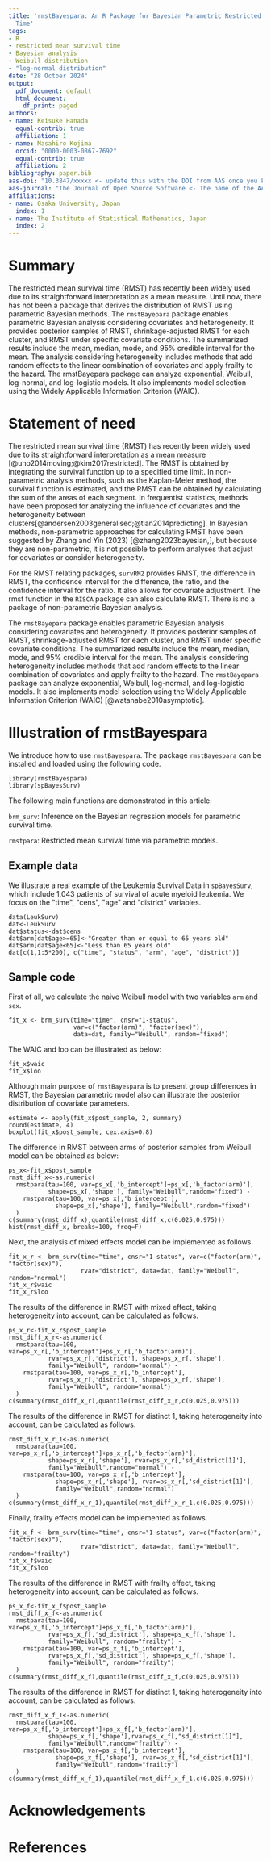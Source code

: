 ```yaml
---
title: 'rmstBayespara: An R Package for Bayesian Parametric Restricted Mean Survival
  Time'
tags:
- R
- restricted mean survival time
- Bayesian analysis
- Weibull distribution
- "log-normal distribution"
date: "28 Octber 2024"
output:
  pdf_document: default
  html_document:
    df_print: paged
authors:
- name: Keisuke Hanada
  equal-contrib: true
  affiliation: 1
- name: Masahiro Kojima
  orcid: "0000-0003-0867-7692"
  equal-contrib: true
  affiliation: 2
bibliography: paper.bib
aas-doi: "10.3847/xxxxx <- update this with the DOI from AAS once you know it."
aas-journal: "The Journal of Open Source Software <- The name of the AAS journal."
affiliations:
- name: Osaka University, Japan
  index: 1
- name: The Institute of Statistical Mathematics, Japan
  index: 2
---
```


# Summary

The restricted mean survival time (RMST) has recently been widely used due to its straightforward interpretation as a mean measure. Until now, there has not been a package that derives the distribution of RMST using parametric Bayesian methods. The `rmstBayepara` package enables parametric Bayesian analysis considering covariates and heterogeneity. It provides posterior samples of RMST, shrinkage-adjusted RMST for each cluster, and RMST under specific covariate conditions. The summarized results include the mean, median, mode, and 95% credible interval for the mean. The analysis considering heterogeneity includes methods that add random effects to the linear combination of covariates and apply frailty to the hazard. The rmstBayepara package can analyze exponential, Weibull, log-normal, and log-logistic models. It also implements model selection using the Widely Applicable Information Criterion (WAIC).


# Statement of need

The restricted mean survival time (RMST) has recently been widely used due to its straightforward interpretation as a mean measure [@uno2014moving;@kim2017restricted]. The RMST is obtained by integrating the survival function up to a specified time limit. In non-parametric analysis methods, such as the Kaplan-Meier method, the survival function is estimated, and the RMST can be obtained by calculating the sum of the areas of each segment. In frequentist statistics, methods have been proposed for analyzing the influence of covariates and the heterogeneity between clusters[@andersen2003generalised;@tian2014predicting]. In Bayesian methods, non-parametric approaches for calculating RMST have been suggested by Zhang and Yin (2023) [@zhang2023bayesian,], but because they are non-parametric, it is not possible to perform analyses that adjust for covariates or consider heterogeneity.

For the RMST relating packages, `survRM2` provides RMST, the difference in RMST, the confidence interval for the difference, the ratio, and the confidence interval for the ratio. It also allows for covariate adjustment. The rmst function in the `RISCA` package can also calculate RMST. There is no a package of non-parametric Bayesian analysis.

The `rmstBayepara` package enables parametric Bayesian analysis considering covariates and heterogeneity. It provides posterior samples of RMST, shrinkage-adjusted RMST for each cluster, and RMST under specific covariate conditions. The summarized results include the mean, median, mode, and 95% credible interval for the mean. The analysis considering heterogeneity includes methods that add random effects to the linear combination of covariates and apply frailty to the hazard. The `rmstBayepara` package can analyze exponential, Weibull, log-normal, and log-logistic models. It also implements model selection using the Widely Applicable Information Criterion (WAIC) [@watanabe2010asymptotic].


<!--
# Results

We illustrate a real example of the Leukemia Survival Data in spBayesSurv, which include 1,043 patients of survival of acute myeloid leukemia. We focus on the "time", "cens", "age" and "district" variables.

```
data(LeukSurv)
dat<-LeukSurv
dat$status<-dat$cens
dat$arm[dat$age>=65]<-"Greater than or equal to 65 years old"
dat$arm[dat$age<65]<-"Less than 65 years old"
dat[c(1,1:5*200), c("time", "status", "arm", "age", "district")]
```

-->


<!--
```{r, ex-int, eval = knitr::is_html_output()}
data(LeukSurv)
dat<-LeukSurv
dat$status<-dat$cens
dat$arm[dat$age>=65]<-"Greater than or equal to 65 years old"
dat$arm[dat$age<65]<-"Less than 65 years old"
knitr::kable(dat[c(1,1:5*200), c("time", "status", "arm", "age", "district")], format="html",
             caption="Example dataset")
```
 -->
 

<!--
```{r, ex-static, eval = knitr::is_latex_output()}
data(LeukSurv)
dat<-LeukSurv
dat$status<-dat$cens
dat$arm[dat$age>=65]<-"Greater than or equal to 65 years old"
dat$arm[dat$age<65]<-"Less than 65 years old"
knitr::kable(head(dat[c(1,1:5*200), c("time", "status", "arm", "age", "district")]), format="latex",
             caption="Example dataset")
```
 -->



# Illustration of rmstBayespara

We introduce how to use `rmstBayespara`. The package `rmstBayespara` can be installed and loaded using the following code.
```
library(rmstBayespara)
library(spBayesSurv)
```

The following main functions are demonstrated in this article:

`brm_surv`: Inference on the Bayesian regression models for parametric survival time.

`rmstpara`: Restricted mean survival time via parametric models.


## Example data
We illustrate a real example of the Leukemia Survival Data in `spBayesSurv`, which include 1,043 patients of survival of acute myeloid leukemia. We focus on the "time", "cens", "age" and "district" variables.

```
data(LeukSurv)
dat<-LeukSurv
dat$status<-dat$cens
dat$arm[dat$age>=65]<-"Greater than or equal to 65 years old"
dat$arm[dat$age<65]<-"Less than 65 years old"
dat[c(1,1:5*200), c("time", "status", "arm", "age", "district")]
```


## Sample code
First of all, we calculate the naive Weibull model with two variables `arm` and `sex`.
```
fit_x <- brm_surv(time="time", cnsr="1-status", 
                  var=c("factor(arm)", "factor(sex)"), 
                  data=dat, family="Weibull", random="fixed")
```


The WAIC and loo can be illustrated as below:

```               
fit_x$waic
fit_x$loo
```

Although main purpose of `rmstBayespara` is to present group differences in RMST, the Bayesian parametric model also can illustrate the posterior distribution of covariate parameters.

```
estimate <- apply(fit_x$post_sample, 2, summary)
round(estimate, 4)
boxplot(fit_x$post_sample, cex.axis=0.8)
```


The difference in RMST between arms of posterior samples from Weibull model can be obtained as below:

```
ps_x<-fit_x$post_sample
rmst_diff_x<-as.numeric(
  rmstpara(tau=100, var=ps_x[,'b_intercept']+ps_x[,'b_factor(arm)'], 
           shape=ps_x[,'shape'], family="Weibull",random="fixed") - 
    rmstpara(tau=100, var=ps_x[,'b_intercept'],
             shape=ps_x[,'shape'], family="Weibull",random="fixed")
  )
c(summary(rmst_diff_x),quantile(rmst_diff_x,c(0.025,0.975)))
hist(rmst_diff_x, breaks=100, freq=F)
```



Next, the analysis of mixed effects model can be implemented as follows.
```         
fit_x_r <- brm_surv(time="time", cnsr="1-status", var=c("factor(arm)", "factor(sex)"), 
                    rvar="district", data=dat, family="Weibull", random="normal")
fit_x_r$waic
fit_x_r$loo
```


The results of the difference in RMST with mixed effect, taking heterogeneity into account, can be calculated as follows.

```
ps_x_r<-fit_x_r$post_sample
rmst_diff_x_r<-as.numeric(
  rmstpara(tau=100, var=ps_x_r[,'b_intercept']+ps_x_r[,'b_factor(arm)'],
           rvar=ps_x_r[,'district'], shape=ps_x_r[,'shape'], 
           family="Weibull", random="normal") - 
    rmstpara(tau=100, var=ps_x_r[,'b_intercept'], 
           rvar=ps_x_r[,'district'], shape=ps_x_r[,'shape'], 
           family="Weibull", random="normal")
  )
c(summary(rmst_diff_x_r),quantile(rmst_diff_x_r,c(0.025,0.975)))
```


The results of the difference in RMST for distinct 1, taking heterogeneity into account, can be calculated as follows.
```
rmst_diff_x_r_1<-as.numeric(
  rmstpara(tau=100, var=ps_x_r[,'b_intercept']+ps_x_r[,'b_factor(arm)'], 
           shape=ps_x_r[,'shape'], rvar=ps_x_r[,'sd_district[1]'], 
           family="Weibull",random="normal") - 
    rmstpara(tau=100, var=ps_x_r[,'b_intercept'], 
             shape=ps_x_r[,'shape'], rvar=ps_x_r[,'sd_district[1]'], 
             family="Weibull",random="normal")
  )
c(summary(rmst_diff_x_r_1),quantile(rmst_diff_x_r_1,c(0.025,0.975)))
```



Finally, frailty effects model can be implemented as follows.
```         
fit_x_f <- brm_surv(time="time", cnsr="1-status", var=c("factor(arm)", "factor(sex)"), 
                    rvar="district", data=dat, family="Weibull", random="frailty")
fit_x_f$waic
fit_x_f$loo
```



The results of the difference in RMST with frailty effect, taking heterogeneity into account, can be calculated as follows.

```
ps_x_f<-fit_x_f$post_sample
rmst_diff_x_f<-as.numeric(
  rmstpara(tau=100, var=ps_x_f[,'b_intercept']+ps_x_f[,'b_factor(arm)'],
           rvar=ps_x_f[,'sd_district'], shape=ps_x_f[,'shape'], 
           family="Weibull", random="frailty") - 
    rmstpara(tau=100, var=ps_x_f[,'b_intercept'], 
           rvar=ps_x_f[,'sd_district'], shape=ps_x_f[,'shape'], 
           family="Weibull", random="frailty")
  )
c(summary(rmst_diff_x_f),quantile(rmst_diff_x_f,c(0.025,0.975)))
```

The results of the difference in RMST for distinct 1, taking heterogeneity into account, can be calculated as follows.
```
rmst_diff_x_f_1<-as.numeric(
  rmstpara(tau=100, var=ps_x_f[,'b_intercept']+ps_x_f[,'b_factor(arm)'], 
           shape=ps_x_f[,'shape'],rvar=ps_x_f[,"sd_district[1]"],  
           family="Weibull",random="frailty") - 
    rmstpara(tau=100, var=ps_x_f[,'b_intercept'], 
             shape=ps_x_f[,'shape'], rvar=ps_x_f[,"sd_district[1]"], 
             family="Weibull",random="frailty")
  )
c(summary(rmst_diff_x_f_1),quantile(rmst_diff_x_f_1,c(0.025,0.975)))
```

# Acknowledgements


# References
